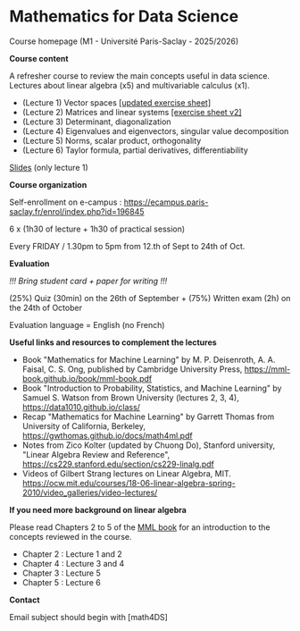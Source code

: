 # Mathematics for Data Science

Course homepage (M1 - Université Paris-Saclay - 2025/2026)

__Course content__

A refresher course to review the main concepts useful in data science.
Lectures about linear algebra (x5) and multivariable calculus (x1).

* (Lecture 1) Vector spaces [[updated exercise sheet]](./exercise/exercise_1.pdf) 
* (Lecture 2) Matrices and linear systems [[exercise sheet v2]](./exercise/exercise_2.pdf) 
* (Lecture 3) Determinant, diagonalization
* (Lecture 4) Eigenvalues and eigenvectors, singular value decomposition
* (Lecture 5) Norms, scalar product, orthogonality
* (Lecture 6) Taylor formula, partial derivatives, differentiability

[Slides](./slides/course1.pdf) (only lecture 1)

__Course organization__

Self-enrollment on e-campus : https://ecampus.paris-saclay.fr/enrol/index.php?id=196845 

6 x (1h30 of lecture + 1h30 of practical session)

Every FRIDAY / 1.30pm to 5pm from 12.th of Sept to 24th of Oct.

__Evaluation__

_!!! Bring student card + paper for writing !!!_

(25%) Quiz (30min) on the 26th of September + 
(75%) Written exam (2h) on the 24th of October

Evaluation language = English (no French)

__Useful links and resources to complement the lectures__
- Book "Mathematics for Machine Learning" by M. P. Deisenroth, A. A. Faisal, C. S. Ong,  published by Cambridge University Press, https://mml-book.github.io/book/mml-book.pdf
- Book "Introduction to Probability, Statistics, and Machine Learning" by Samuel S. Watson from Brown University (lectures 2, 3, 4), https://data1010.github.io/class/ 
- Recap "Mathematics for Machine Learning" by Garrett Thomas from University of California, Berkeley, https://gwthomas.github.io/docs/math4ml.pdf
- Notes from Zico Kolter (updated by Chuong Do), Stanford university, "Linear Algebra Review and Reference", https://cs229.stanford.edu/section/cs229-linalg.pdf
- Videos of Gilbert Strang lectures on Linear Algebra, MIT. https://ocw.mit.edu/courses/18-06-linear-algebra-spring-2010/video_galleries/video-lectures/

__If you need more background on linear algebra__

Please read Chapters 2 to 5 of the [MML book](https://mml-book.github.io/book/mml-book.pdf) for an introduction to the concepts reviewed in the course.
- Chapter 2 : Lecture 1 and 2
- Chapter 4 : Lecture 3 and 4
- Chapter 3 : Lecture 5
- Chapter 5 : Lecture 6

__Contact__

Email subject should begin with \[math4DS\]
